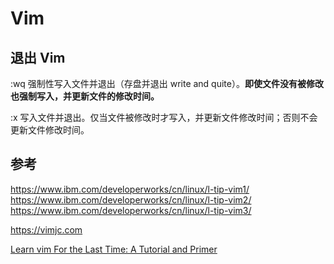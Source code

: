 # Vim


## 退出 Vim

:wq 强制性写入文件并退出（存盘并退出 write and quite）。**即使文件没有被修改也强制写入，并更新文件的修改时间。**

:x 写入文件并退出。仅当文件被修改时才写入，并更新文件修改时间；否则不会更新文件修改时间。

## 参考


https://www.ibm.com/developerworks/cn/linux/l-tip-vim1/
https://www.ibm.com/developerworks/cn/linux/l-tip-vim2/
https://www.ibm.com/developerworks/cn/linux/l-tip-vim3/

https://vimjc.com

[Learn vim For the Last Time: A Tutorial and Primer](https://danielmiessler.com/study/vim/)